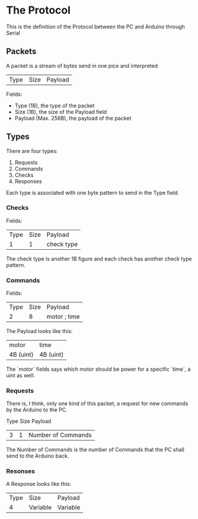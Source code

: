 # The Protocol
This is the definition of the Protocol between
the PC and Arduino through Serial

## Packets
A packet is a stream of bytes send
in one pice and interpreted
<table>
  <tr>
    <td>
      Type
    </td>
    <td>
      Size
    </td>
    <td>
      Payload
    </td>
  </tr>
</table>
  

Fields:
- Type (1B), the type of the packet
- Size (1B), the size of the Payload field 
- Payload (Max. 256B), the payload of the packet

## Types
There are four types:
1. Requests
2. Commands
3. Checks
4. Responses

Each type is associated with one byte
pattern to send in the Type field.

### Checks
Fields:
<table>
  <tr>
    <td>
      Type
    </td>
    <td>
     Size 
    </td>
    <td>
      Payload
    </td>
  </tr>
  <tr>
    <td>
    1
    </td>
    <td>
    1 
    </td>
    <td>
    check type
    </td>
  </tr>
</table>
The check type is another 1B figure
and each check has another check type
pattern.

### Commands
Fields:
<table>
  <tr>
    <td>
    Type
    </td>
    <td>
    Size
    </td>
    <td>
    Payload
    </td>
  </tr>
  <tr>
    <td>
    2
    </td>
    <td>
    8 
    </td>
    <td>
    motor ; time
    </td>
  </tr>
</table>
The Payload looks like this:
<table>
  <tr>
    <td>
      motor
    </td> 
    <td>
      time
    </td>
  </tr>
  <tr>
    <td>
      4B (uint)
    </td>
    <td>
      4B (uint)
    </td>
  </tr>
</table>
The `motor` fields says which
motor should be power for
a specific `time`, a uint as well.

### Requests
There is, I think, only
one kind of this packet,
a request for new commands
by the Arduino to the PC.
<table>
  <tr>
    Type
    Size 
    Payload
  </tr>
  <tr>
    <td>
      3
    </td>
    <td>
      1
    </td>
    <td>
      Number of Commands
    </td>
  </tr>
</table>
The Number of Commands is
the number of Commands that
the PC shall send to
the Arduino back.

### Resonses
A Response looks like this:
<table>
    <tr>
      <td>
        Type
      </td>
      <td>
        Size
      </td>
      <td>
        Payload
      </td>
  </tr>
  <tr>
    <td>
      4
    </td>
    <td>
      Variable
    </td>
    <td>
      Variable
    </td>
    </tr>
    </table>
